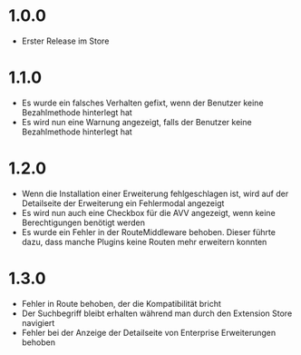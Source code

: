 # 1.0.0

- Erster Release im Store

# 1.1.0
- Es wurde ein falsches Verhalten gefixt, wenn der Benutzer keine Bezahlmethode hinterlegt hat
- Es wird nun eine Warnung angezeigt, falls der Benutzer keine Bezahlmethode hinterlegt hat

# 1.2.0
- Wenn die Installation einer Erweiterung fehlgeschlagen ist, wird auf der Detailseite der Erweiterung ein Fehlermodal angezeigt
- Es wird nun auch eine Checkbox für die AVV angezeigt, wenn keine Berechtigungen benötigt werden
- Es wurde ein Fehler in der RouteMiddleware behoben. Dieser führte dazu, dass manche Plugins keine Routen mehr erweitern konnten

# 1.3.0
- Fehler in Route behoben, der die Kompatibilität bricht
- Der Suchbegriff bleibt erhalten während man durch den Extension Store navigiert
- Fehler bei der Anzeige der Detailseite von Enterprise Erweiterungen behoben 
